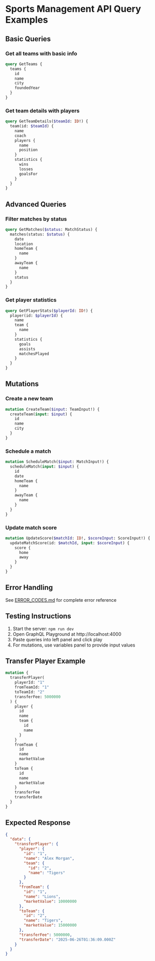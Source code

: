 # Sports Management API Query Examples

## Basic Queries

### Get all teams with basic info
```graphql
query GetTeams {
  teams {
    id
    name
    city
    foundedYear
  }
}
```

### Get team details with players
```graphql
query GetTeamDetails($teamId: ID!) {
  team(id: $teamId) {
    name
    coach
    players {
      name
      position
    }
    statistics {
      wins
      losses
      goalsFor
    }
  }
}
```

## Advanced Queries

### Filter matches by status
```graphql
query GetMatches($status: MatchStatus) {
  matches(status: $status) {
    date
    location
    homeTeam {
      name
    }
    awayTeam {
      name
    }
    status
  }
}
```

### Get player statistics
```graphql
query GetPlayerStats($playerId: ID!) {
  player(id: $playerId) {
    name
    team {
      name
    }
    statistics {
      goals
      assists
      matchesPlayed
    }
  }
}
```

## Mutations

### Create a new team
```graphql
mutation CreateTeam($input: TeamInput!) {
  createTeam(input: $input) {
    id
    name
    city
  }
}
```

### Schedule a match
```graphql
mutation ScheduleMatch($input: MatchInput!) {
  scheduleMatch(input: $input) {
    id
    date
    homeTeam {
      name
    }
    awayTeam {
      name
    }
  }
}
```

### Update match score
```graphql
mutation UpdateScore($matchId: ID!, $scoreInput: ScoreInput!) {
  updateMatchScore(id: $matchId, input: $scoreInput) {
    score {
      home
      away
    }
  }
}
```

## Error Handling
See [ERROR_CODES.md](ERROR_CODES.md) for complete error reference

## Testing Instructions
1. Start the server: `npm run dev`
2. Open GraphQL Playground at http://localhost:4000
3. Paste queries into left panel and click play
4. For mutations, use variables panel to provide input values
## Transfer Player Example

```graphql
mutation {
  transferPlayer(
    playerId: "1"
    fromTeamId: "1"
    toTeamId: "2"
    transferFee: 5000000
  ) {
    player {
      id
      name
      team {
        id
        name
      }
    }
    fromTeam {
      id
      name
      marketValue
    }
    toTeam {
      id
      name
      marketValue
    }
    transferFee
    transferDate
  }
}
```

## Expected Response
```json
{
  "data": {
    "transferPlayer": {
      "player": {
        "id": "1",
        "name": "Alex Morgan",
        "team": {
          "id": "2",
          "name": "Tigers"
        }
      },
      "fromTeam": {
        "id": "1",
        "name": "Lions",
        "marketValue": 10000000
      },
      "toTeam": {
        "id": "2",
        "name": "Tigers",
        "marketValue": 15000000
      },
      "transferFee": 5000000,
      "transferDate": "2025-06-26T01:36:09.000Z"
    }
  }
}
```